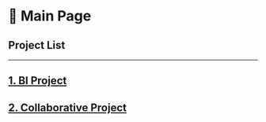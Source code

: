 # 🧐 Main Page

## Project List

***

## [1. BI Project](readme/bi-project/)



## [2. Collaborative Project](readme/collaborative-project/)

